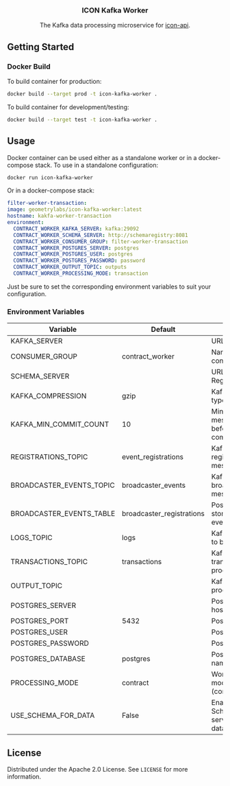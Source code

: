 <p align="center">
  <h3 align="center">ICON Kafka Worker</h3>

  <p align="center">
    The Kafka data processing microservice for <a href="https://github.com/geometry-labs/icon-api">icon-api</a>.
    <br />
</p>

## Getting Started

### Docker Build

To build container for production:

```bash
docker build --target prod -t icon-kafka-worker .
```

To build container for development/testing:

```bash
docker build --target test -t icon-kafka-worker .
```

## Usage

Docker container can be used either as a standalone worker or in a docker-compose stack.
To use in a standalone configuration:

```bash
docker run icon-kafka-worker
```

Or in a docker-compose stack:

```yaml
filter-worker-transaction:
image: geometrylabs/icon-kafka-worker:latest
hostname: kakfa-worker-transaction
environment:
  CONTRACT_WORKER_KAFKA_SERVER: kafka:29092
  CONTRACT_WORKER_SCHEMA_SERVER: http://schemaregistry:8081
  CONTRACT_WORKER_CONSUMER_GROUP: filter-worker-transaction
  CONTRACT_WORKER_POSTGRES_SERVER: postgres
  CONTRACT_WORKER_POSTGRES_USER: postgres
  CONTRACT_WORKER_POSTGRES_PASSWORD: password
  CONTRACT_WORKER_OUTPUT_TOPIC: outputs
  CONTRACT_WORKER_PROCESSING_MODE: transaction
```

Just be sure to set the corresponding environment variables to suit your configuration.

### Environment Variables
| Variable                 | Default                   | Description                                                           |
|--------------------------|---------------------------|-----------------------------------------------------------------------|
| KAFKA_SERVER             |                           | URL for Kafka server                                                  |
| CONSUMER_GROUP           | contract_worker           | Name to use for consumer group                                        |
| SCHEMA_SERVER            |                           | URL for Schema Registry server                                        |
| KAFKA_COMPRESSION        | gzip                      | Kafka compression type                                                |
| KAFKA_MIN_COMMIT_COUNT   | 10                        | Minimum number of messages to process before sending a commit message |
| REGISTRATIONS_TOPIC      | event_registrations       | Kafka topic for registration messages                                 |
| BROADCASTER_EVENTS_TOPIC | broadcaster_events        | Kafka topic for broadcaster event messages                            |
| BROADCASTER_EVENTS_TABLE | broadcaster_registrations | Postgres table to store broadcaster event registrations               |
| LOGS_TOPIC               | logs                      | Kafka topic for logs to be processed                                  |
| TRANSACTIONS_TOPIC       | transactions              | Kafka topic for transactions to be processed                          |
| OUTPUT_TOPIC             |                           | Kafka topic to output processed messages                              |
| POSTGRES_SERVER          |                           | Postgres server hostname                                              |
| POSTGRES_PORT            | 5432                      | Postgres server port                                                  |
| POSTGRES_USER            |                           | Postgres username                                                     |
| POSTGRES_PASSWORD        |                           | Postgres password                                                     |
| POSTGRES_DATABASE        | postgres                  | Postgres database name                                                |
| PROCESSING_MODE          | contract                  | Worker processing mode (contract/transaction)                         |
| USE_SCHEMA_FOR_DATA      | False                     | Enable to use Schema Registry server for blockchain data              |

## License

Distributed under the Apache 2.0 License. See `LICENSE` for more information.
